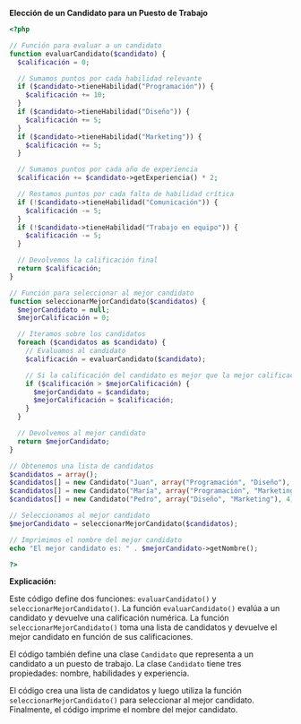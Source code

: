 **Elección de un Candidato para un Puesto de Trabajo**

```php
<?php

// Función para evaluar a un candidato
function evaluarCandidato($candidato) {
  $calificación = 0;

  // Sumamos puntos por cada habilidad relevante
  if ($candidato->tieneHabilidad("Programación")) {
    $calificación += 10;
  }
  if ($candidato->tieneHabilidad("Diseño")) {
    $calificación += 5;
  }
  if ($candidato->tieneHabilidad("Marketing")) {
    $calificación += 5;
  }

  // Sumamos puntos por cada año de experiencia
  $calificación += $candidato->getExperiencia() * 2;

  // Restamos puntos por cada falta de habilidad crítica
  if (!$candidato->tieneHabilidad("Comunicación")) {
    $calificación -= 5;
  }
  if (!$candidato->tieneHabilidad("Trabajo en equipo")) {
    $calificación -= 5;
  }

  // Devolvemos la calificación final
  return $calificación;
}

// Función para seleccionar al mejor candidato
function seleccionarMejorCandidato($candidatos) {
  $mejorCandidato = null;
  $mejorCalificación = 0;

  // Iteramos sobre los candidatos
  foreach ($candidatos as $candidato) {
    // Evaluamos al candidato
    $calificación = evaluarCandidato($candidato);

    // Si la calificación del candidato es mejor que la mejor calificación actual, actualizamos al mejor candidato
    if ($calificación > $mejorCalificación) {
      $mejorCandidato = $candidato;
      $mejorCalificación = $calificación;
    }
  }

  // Devolvemos al mejor candidato
  return $mejorCandidato;
}

// Obtenemos una lista de candidatos
$candidatos = array();
$candidatos[] = new Candidato("Juan", array("Programación", "Diseño"), 2);
$candidatos[] = new Candidato("María", array("Programación", "Marketing"), 3);
$candidatos[] = new Candidato("Pedro", array("Diseño", "Marketing"), 4);

// Seleccionamos al mejor candidato
$mejorCandidato = seleccionarMejorCandidato($candidatos);

// Imprimimos el nombre del mejor candidato
echo "El mejor candidato es: " . $mejorCandidato->getNombre();

?>
```

**Explicación:**

Este código define dos funciones: `evaluarCandidato()` y `seleccionarMejorCandidato()`. La función `evaluarCandidato()` evalúa a un candidato y devuelve una calificación numérica. La función `seleccionarMejorCandidato()` toma una lista de candidatos y devuelve el mejor candidato en función de sus calificaciones.

El código también define una clase `Candidato` que representa a un candidato a un puesto de trabajo. La clase `Candidato` tiene tres propiedades: nombre, habilidades y experiencia.

El código crea una lista de candidatos y luego utiliza la función `seleccionarMejorCandidato()` para seleccionar al mejor candidato. Finalmente, el código imprime el nombre del mejor candidato.